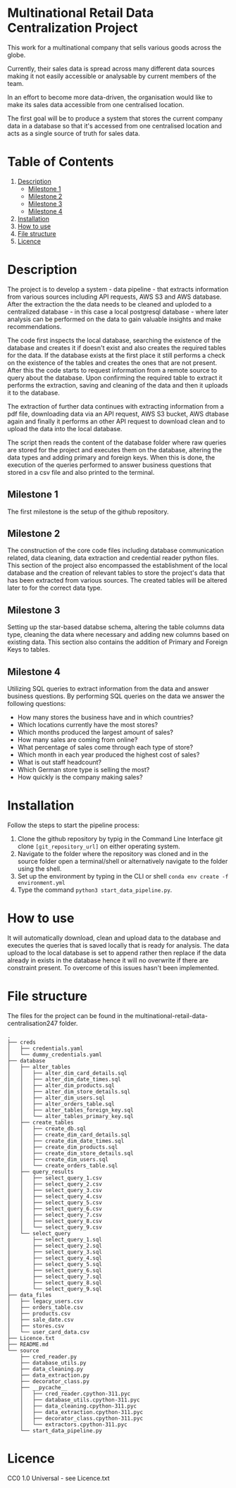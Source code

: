 # Multinational Retail Data Centralization Project

This work for a multinational company that sells various goods across the globe.

Currently, their sales data is spread across many different data sources making it not easily accessible or analysable by current members of the team.

In an effort to become more data-driven, the organisation would like to make its sales data accessible from one centralised location.

The first goal will be to produce a system that stores the current company data in a database so that it's accessed from one centralised location and acts as a single source of truth for sales data.

# Table of Contents
1. [Description](#description)
    - [Milestone 1](#milestone-1)
    - [Milestone 2](#milestone-2)
    - [Milestone 3](#milestone-3)
    - [Milestone 4](#milestone-4)
2. [Installation](#installation)
3. [How to use](#how-to-use)
4. [File structure](#file-structure)
5. [Licence](#licence)

# Description

The project is to develop a system - data pipeline - that extracts information from various sources including API requests, AWS S3 and AWS database. After the extraction the the data needs to be cleaned and uploded to a centralized database - in this case a local postgresql database - where later analysis can be performed on the data to gain valuable insights and make recommendations.

The code first inspects the local database, searching the existence of the database and creates it if doesn't exist and also creates the required tables for the data. If the database exists at the first place it still performs a check on the existence of the tables and creates the ones that are not present. After this the code starts to request information from a remote source to query about the database. Upon confirming the required table to extract it performs the extraction, saving and cleaning of the data and then it uploads it to the database.

The extraction of further data continues with extracting information from a pdf file, downloading data via an API request, AWS S3 bucket, AWS dtabase again and finally it performs an other API request to download clean and to upload the data into the local database.

The script then reads the content of the database folder where raw queries are stored for the project and executes them on the database, altering the data types and adding primary and foreign keys. When this is done, the execution of the queries performed to answer business questions that stored in a csv file and also printed to the terminal.

## Milestone 1

The first milestone is the setup of the github repository.

## Milestone 2

The construction of the core code files including database communication related, data cleaning, data extraction and credential reader python files.
This section of the project also encompassed the establishment of the local database and the creation of relevant tables to store the project's data that has been extracted from various sources.
The created tables will be altered later to for the correct data type.

## Milestone 3

Setting up the star-based databse schema, altering the table columns data type, cleaning the data where necessary and adding new columns based on existing data.
This section also contains the addition of Primary and Foreign Keys to tables.


## Milestone 4

Utilizing SQL queries to extract information from the data and answer business questions. By performing SQL queries on the data we answer the following questions:

- How many stores the business have and in which countries?
- Which locations currently have the most stores?
- Which months produced the largest amount of sales?
- How many sales are coming from online?
- What percentage of sales come through each type of store?
- Which month in each year produced the highest cost of sales?
- What is out staff headcount?
- Which German store type is selling the most?
- How quickly is the company making sales?

# Installation 

Follow the steps to start the pipeline process:

1. Clone the github repository by typig in the Command Line Interface git clone ```[git_repository_url]``` on either operating system.
2. Navigate to the folder where the repository was cloned and in the source folder open a terminal/shell or alternatively navigate to the folder using the shell.
3. Set up the environment by typing in the CLI or shell ```conda env create -f environment.yml```
4. Type the command ```python3 start_data_pipeline.py```.



# How to use

It will automatically download, clean and upload data to the database and executes the queries that is saved locally that is ready for analysis.
The data upload to the local database is set to append rather then replace if the data already in exists in the database hence it will no overwrite if there are 
constraint present. To overcome of this issues hasn't been implemented.

# File structure

The files for the project can be found in the multinational-retail-data-centralisation247 folder.

```
.
├── creds
│   ├── credentials.yaml
│   └── dummy_credentials.yaml
├── database
│   ├── alter_tables
│   │   ├── alter_dim_card_details.sql
│   │   ├── alter_dim_date_times.sql
│   │   ├── alter_dim_products.sql
│   │   ├── alter_dim_store_details.sql
│   │   ├── alter_dim_users.sql
│   │   ├── alter_orders_table.sql
│   │   ├── alter_tables_foreign_key.sql
│   │   └── alter_tables_primary_key.sql
│   ├── create_tables
│   │   ├── create_db.sql
│   │   ├── create_dim_card_details.sql
│   │   ├── create_dim_date_times.sql
│   │   ├── create_dim_products.sql
│   │   ├── create_dim_store_details.sql
│   │   ├── create_dim_users.sql
│   │   └── create_orders_table.sql
│   ├── query_results
│   │   ├── select_query_1.csv
│   │   ├── select_query_2.csv
│   │   ├── select_query_3.csv
│   │   ├── select_query_4.csv
│   │   ├── select_query_5.csv
│   │   ├── select_query_6.csv
│   │   ├── select_query_7.csv
│   │   ├── select_query_8.csv
│   │   └── select_query_9.csv
│   └── select_query
│       ├── select_query_1.sql
│       ├── select_query_2.sql
│       ├── select_query_3.sql
│       ├── select_query_4.sql
│       ├── select_query_5.sql
│       ├── select_query_6.sql
│       ├── select_query_7.sql
│       ├── select_query_8.sql
│       └── select_query_9.sql
├── data_files
│   ├── legacy_users.csv
│   ├── orders_table.csv
│   ├── products.csv
│   ├── sale_date.csv
│   ├── stores.csv
│   └── user_card_data.csv
├── Licence.txt
├── README.md
└── source
    ├── cred_reader.py
    ├── database_utils.py
    ├── data_cleaning.py
    ├── data_extraction.py
    ├── decorator_class.py
    ├── __pycache__
    │   ├── cred_reader.cpython-311.pyc
    │   ├── database_utils.cpython-311.pyc
    │   ├── data_cleaning.cpython-311.pyc
    │   ├── data_extraction.cpython-311.pyc
    │   ├── decorator_class.cpython-311.pyc
    │   └── extractors.cpython-311.pyc
    └── start_data_pipeline.py
```

# Licence

CC0 1.0 Universal - see Licence.txt